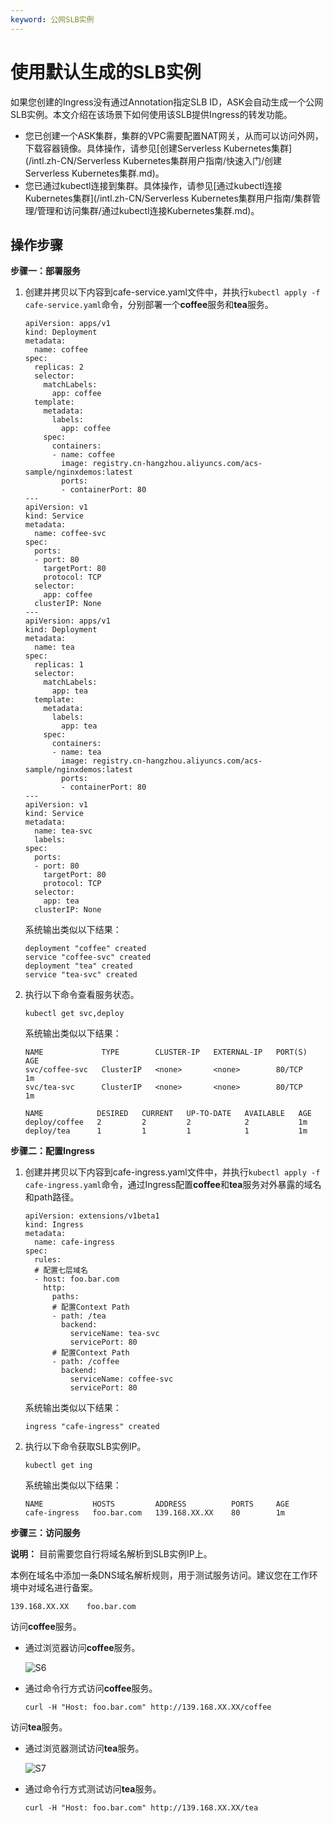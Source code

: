 ```yaml
---
keyword: 公网SLB实例
---
```


# 使用默认生成的SLB实例

如果您创建的Ingress没有通过Annotation指定SLB ID，ASK会自动生成一个公网SLB实例。本文介绍在该场景下如何使用该SLB提供Ingress的转发功能。

-   您已创建一个ASK集群，集群的VPC需要配置NAT网关，从而可以访问外网，下载容器镜像。具体操作，请参见[创建Serverless Kubernetes集群](/intl.zh-CN/Serverless Kubernetes集群用户指南/快速入门/创建Serverless Kubernetes集群.md)。
-   您已通过kubectl连接到集群。具体操作，请参见[通过kubectl连接Kubernetes集群](/intl.zh-CN/Serverless Kubernetes集群用户指南/集群管理/管理和访问集群/通过kubectl连接Kubernetes集群.md)。

## 操作步骤

**步骤一：部署服务**

1.  创建并拷贝以下内容到cafe-service.yaml文件中，并执行`kubectl apply -f cafe-service.yaml`命令，分别部署一个**coffee**服务和**tea**服务。

    ```
    apiVersion: apps/v1 
    kind: Deployment
    metadata:
      name: coffee
    spec:
      replicas: 2
      selector:
        matchLabels:
          app: coffee
      template:
        metadata:
          labels:
            app: coffee
        spec:
          containers:
          - name: coffee
            image: registry.cn-hangzhou.aliyuncs.com/acs-sample/nginxdemos:latest
            ports:
            - containerPort: 80
    ---
    apiVersion: v1
    kind: Service
    metadata:
      name: coffee-svc
    spec:
      ports:
      - port: 80
        targetPort: 80
        protocol: TCP
      selector:
        app: coffee
      clusterIP: None
    ---
    apiVersion: apps/v1 
    kind: Deployment
    metadata:
      name: tea
    spec:
      replicas: 1
      selector:
        matchLabels:
          app: tea 
      template:
        metadata:
          labels:
            app: tea 
        spec:
          containers:
          - name: tea 
            image: registry.cn-hangzhou.aliyuncs.com/acs-sample/nginxdemos:latest
            ports:
            - containerPort: 80
    ---
    apiVersion: v1
    kind: Service
    metadata:
      name: tea-svc
      labels:
    spec:
      ports:
      - port: 80
        targetPort: 80
        protocol: TCP
      selector:
        app: tea
      clusterIP: None
    ```

    系统输出类似以下结果：

    ```
    deployment "coffee" created
    service "coffee-svc" created
    deployment "tea" created
    service "tea-svc" created
    ```

2.  执行以下命令查看服务状态。

    ```
    kubectl get svc,deploy
    ```

    系统输出类似以下结果：

    ```
    NAME             TYPE        CLUSTER-IP   EXTERNAL-IP   PORT(S)   AGE
    svc/coffee-svc   ClusterIP   <none>       <none>        80/TCP    1m
    svc/tea-svc      ClusterIP   <none>       <none>        80/TCP    1m
    
    NAME            DESIRED   CURRENT   UP-TO-DATE   AVAILABLE   AGE
    deploy/coffee   2         2         2            2           1m
    deploy/tea      1         1         1            1           1m
    ```


**步骤二：配置Ingress**

1.  创建并拷贝以下内容到cafe-ingress.yaml文件中，并执行`kubectl apply -f cafe-ingress.yaml`命令，通过Ingress配置**coffee**和**tea**服务对外暴露的域名和path路径。

    ```
    apiVersion: extensions/v1beta1
    kind: Ingress
    metadata:
      name: cafe-ingress
    spec:
      rules:
      # 配置七层域名
      - host: foo.bar.com
        http:
          paths:
          # 配置Context Path
          - path: /tea
            backend:
              serviceName: tea-svc
              servicePort: 80
          # 配置Context Path
          - path: /coffee
            backend:
              serviceName: coffee-svc
              servicePort: 80
    ```

    系统输出类似以下结果：

    ```
    ingress "cafe-ingress" created
    ```

2.  执行以下命令获取SLB实例IP。

    ```
    kubectl get ing
    ```

    系统输出类似以下结果：

    ```
    NAME           HOSTS         ADDRESS          PORTS     AGE
    cafe-ingress   foo.bar.com   139.168.XX.XX    80        1m
    ```


**步骤三：访问服务**

**说明：** 目前需要您自行将域名解析到SLB实例IP上。

本例在域名中添加一条DNS域名解析规则，用于测试服务访问。建议您在工作环境中对域名进行备案。

```
139.168.XX.XX    foo.bar.com
```

访问**coffee**服务。

-   通过浏览器访问**coffee**服务。

    ![S6](https://static-aliyun-doc.oss-accelerate.aliyuncs.com/assets/img/zh-CN/9488574161/p245248.png)

-   通过命令行方式访问**coffee**服务。

    ```
    curl -H "Host: foo.bar.com" http://139.168.XX.XX/coffee
    ```


访问**tea**服务。

-   通过浏览器测试访问**tea**服务。

    ![S7](https://static-aliyun-doc.oss-accelerate.aliyuncs.com/assets/img/zh-CN/9488574161/p245250.png)

-   通过命令行方式测试访问**tea**服务。

    ```
    curl -H "Host: foo.bar.com" http://139.168.XX.XX/tea
    ```


